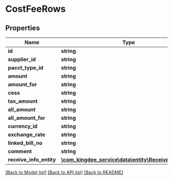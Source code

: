 # CostFeeRows

## Properties
Name | Type | Description | Notes
------------ | ------------- | ------------- | -------------
**id** | **string** |  | [optional] 
**supplier_id** | **string** |  | [optional] 
**pacct_type_id** | **string** |  | [optional] 
**amount** | **string** |  | [optional] 
**amount_for** | **string** |  | [optional] 
**cess** | **string** |  | [optional] 
**tax_amount** | **string** |  | [optional] 
**all_amount** | **string** |  | [optional] 
**all_amount_for** | **string** |  | [optional] 
**currency_id** | **string** |  | [optional] 
**exchange_rate** | **string** |  | [optional] 
**linked_bill_no** | **string** |  | [optional] 
**comment** | **string** |  | [optional] 
**receive_info_entity** | [**\com_kingdee_service\data\entity\ReceiveInfoRows[]**](ReceiveInfoRows.md) |  | [optional] 

[[Back to Model list]](../README.md#documentation-for-models) [[Back to API list]](../README.md#documentation-for-api-endpoints) [[Back to README]](../README.md)


